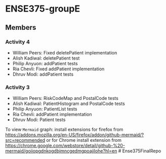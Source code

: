 # ENSE375-groupE

## Members

### Activity 4

* William Peers: Fixed deletePatient implementation
* Alish Kadiwal: deletePatient test 
* Philip Anyuon: addPatient tests
* Ria Chevli: Fixed addPatient implementation
* Dhruv Modi: addPatient tests
### Activity 3

* William Peers: RiskCodeMap and PostalCode tests
* Alish Kadiwal: PatientHistogram and PostalCode tests
* Philip Anyuon: PatientList tests
* Ria Chevli: addPatient implementation
* Dhruv Modi: Patient tests

To view `Mermaid` graph: install extensions for firefox from https://addons.mozilla.org/en-US/firefox/addon/github-mermaid/?src=recommended
                        or for Chrome install extension from https://chrome.google.com/webstore/detail/github-%20-mermaid/goiiopgdnkogdbjmncgedmgpoajilohe?hl=en
#   E n s e 3 7 5 F i n a l R e p o  
 